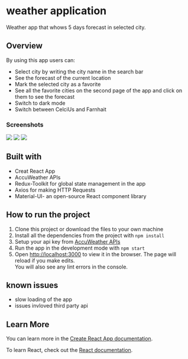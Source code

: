 # weather application

Weather app that whows 5 days forecast in selected city.

## Overview

By using this app users can:

- Select city by writing the city name in the search bar
- See the forecast of the current location
- Mark the selected city as a favorite
- See all the favorite cities on the second page of the app and click on them to see the forecast
- Switch to dark mode
- Switch between CelciUs and Farnhait

### Screenshots

<img src ="./images/main-page.png"/>
<img src ="./images/dark-mode.png"/>
<img src ="./images/favorites.png"/>
<!-- ![](./images/main-page.png)
![](./images/dark-mode.png)
![](./images/favorites.png) -->

## Built with

- Creat React App
- AccuWeather APIs
- Redux-Toolkit for global state management in the app
- Axios for making HTTP Requests
- Material-UI- an open-source React component library

## How to run the project

1. Clone this project or download the files to your own machine
2. Install all the dependencies from the project with `npm install`
3. Setup your api key from [AccuWeather APIs](https://developer.accuweather.com/apis)
4. Run the app in the development mode with `npm start`
5. Open [http://localhost:3000](http://localhost:3000) to view it in the browser.
   The page will reload if you make edits.\
   You will also see any lint errors in the console.

## known issues

- slow loading of the app
- issues invloved third party api

## Learn More

You can learn more in the [Create React App documentation](https://facebook.github.io/create-react-app/docs/getting-started).

To learn React, check out the [React documentation](https://reactjs.org/).

